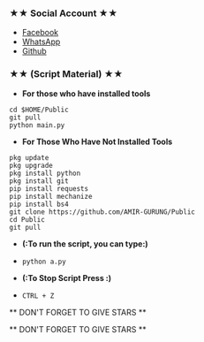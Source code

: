 ### ★★ Social Account ★★
* [Facebook](https://www.facebook.com/amir.gurung.8)
* [WhatsApp](https://wa.me/6283893415477)
* [Github](github.com/AMIR-GURUNG)

### ★★ (Script Material) ★★
* **For those who have installed tools**
```
cd $HOME/Public
git pull
python main.py
```

* **For Those Who Have Not Installed Tools**
```
pkg update
pkg upgrade
pkg install python
pkg install git
pip install requests
pip install mechanize
pip install bs4
git clone https://github.com/AMIR-GURUNG/Public
cd Public
git pull
```

* **(:To run the script, you can type:)**
* ```python a.py```

* **(:To Stop Script Press :)**
* ```CTRL + Z```

** DON'T FORGET TO GIVE STARS **

** DON'T FORGET TO GIVE STARS **
